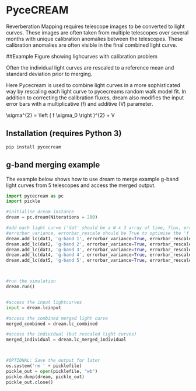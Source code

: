 # PyceCREAM


Reverberation Mapping requires telescope images to be converted to light curves. These images are often taken 
from multiple telescopes over several months with unique calibration anomalies between the telescopes. 
These calibration anomalies are often visible in the final combined light curve. 

##Example Figure showing lighcurves with calibration problem

Often the individual light curves are rescaled to a reference mean and standard deviation 
prior to merging.

Here Pycecream is used to combine light curves in a more sophisticated way by rescaling each light curve
to pycecreams random walk model fit. In addition to correcting the calibration fluxes, 
dream also modifies the input error bars with a multiplicative (f) and additive (V) parameter.


\sigma^{2} = \left ( f \sigma_0 \right )^{2} + V


## Installation (requires Python 3)

`pip install pycecream`


## g-band merging example

The example below shows how to use dream to merge example g-band light curves 
from 5 telescopes and access the merged output. 

```python
import pycecream as pc
import pickle

#initialise dream instance
dream = pc.dream(Niterations = 200)

#add each light curve ('dat' should be a N x 3 array of time, flux, errorbar)
#errorbar_variance, errorbar_rescale should be True to optimise the 'f' and 'V' error bar parameters 
dream.add_lc(dat1, 'g-band 1', errorbar_variance=True, errorbar_rescale=True)
dream.add_lc(dat2, 'g-band 2', errorbar_variance=True, errorbar_rescale=True)
dream.add_lc(dat3, 'g-band 3', errorbar_variance=True, errorbar_rescale=True)
dream.add_lc(dat4, 'g-band 4', errorbar_variance=True, errorbar_rescale=True)
dream.add_lc(dat5, 'g-band 5', errorbar_variance=True, errorbar_rescale=True)



#run the simulation
dream.run()


#access the input lightcurves
input = dream.lcinput

#access the combined merged light curve
merged_combined = dream.lc_combined

#access the individual (but rescaled light curves)
merged_individual = dream.lc_merged_individual



#OPTIONAL: Save the output for later
os.system('rm ' + picklefile)
pickle_out = open(picklefile, "wb")
pickle.dump(dream, pickle_out)
pickle_out.close()

```


